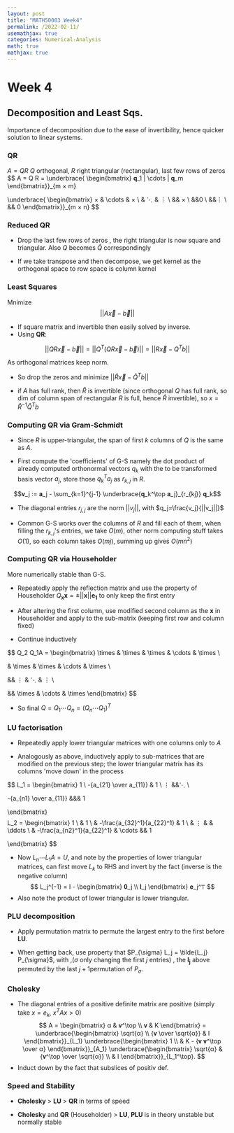 ```yaml
---
layout: post
title: "MATH50003 Week4"
permalink: /2022-02-11/
usemathjax: true
categories: Numerical-Analysis
math: true
mathjax: true
---
```



# **Week 4**

## **Decomposition and Least Sqs.**

Importance of decomposition due to the ease of invertibility, hence quicker solution to linear systems.

### **QR**
$A=QR$
$Q$ orthogonal, $R$ right triangular (rectangular), last few rows of zeros
$$
A = Q R = \underbrace{
\begin{bmatrix} 
𝐪_1 | \cdots | 𝐪_m 
\end{bmatrix}}_{m × m}

\underbrace{
\begin{bmatrix} × & \cdots & × \\ 
& ⋱ & ⋮ \\ 
&& × \\ 
&&0 \\ 
&&⋮ \\ 
&& 0 
\end{bmatrix}}_{m × n}
$$
### **Reduced QR**
- Drop the last few rows of zeros , the right triangular is now square and triangular. Also $Q$ becomes $\hat{Q}$ correspondingly

- If we take transpose and then decompose, we get kernel as the orthogonal space to row space is column kernel

### **Least Squares**
Mnimize
$$
||A \vec{x} - \vec{b}||
$$
- If square matrix and invertible then easily solved by inverse.
- Using **QR**:

$$
||QR\vec{x}-\vec{b}||=||Q^T(QR\vec{x}-\vec{b})||=||R\vec{x} - Q^T b||
$$

As orthogonal matrices keep norm.   
- So  drop the zeros and minimize $||\hat{R}\vec{x} - \hat{Q}^T b||$ 

- if $A$ has full rank, then $\hat{R}$ is invertible (since orthogonal $Q$ has full rank, so dim of column span of rectangular $R$ is full, hence $\hat{R}$ invertible), so $x=\hat{R}^{-1}\hat{Q}^Tb$

### **Computing QR via Gram-Schmidt**

- Since $R$ is upper-triangular,  the span of first $k$ columns of $Q$ is the same as $A$.  

- First compute the 'coefficients' of G-S namely the dot product of already computed orthonormal vectors $q_k$ with the to be transformed basis vector $a_j$, store those $q_k^Ta_j$ as $r_{k,j}$ in $R$.

$$𝐯_j := 𝐚_j - \sum_{k=1}^{j-1} \underbrace{𝐪_k^\top 𝐚_j}_{r_{kj}} 𝐪_k$$

- The diagonal entries $r_{j,j}$ are the norm $||v_j||$, with $q_j=\frac{v_j}{||v_j||}$ 

- Common G-S works over the columns of $R$ and fill each of them, when filling the $r_{k,j}$'s entries, we take $O(m)$, other norm computing stuff takes $O(1)$, so each column takes $O(mj)$, summing up gives $O(mn^2)$

### **Computing QR via Householder**
More numerically stable than G-S.

- Repeatedly apply the reflection matrix and use the property of Householder $Q_{\mathbf{x}}\mathbf{x}=\pm ||\mathbf{x}||\mathbf{e_1}$ to only keep the first entry

- After altering the first column, use modified second column as the $\mathbf{x}$ in Householder and apply to the sub-matrix (keeping first row and column fixed)
- Continue inductively

$$
Q_2 Q_1A = 
\begin{bmatrix} 
\times & \times & \times & \cdots & \times \\

& \times & \times & \cdots & \times \\

 && ⋮ & ⋱ & ⋮ \\

 && \times & \cdots & \times \end{bmatrix}
$$
- So final $Q = Q_1 \cdots Q_n = (Q_n \cdots Q_1)^T$  

### **LU factorisation**  
- Repeatedly apply lower triangular matrices with one columns only to $A$

- Analogously as above, inductively apply to sub-matrices that are modified on the previous step; the lower triangular matrix has its columns 'move down' in the process

$$
L_1 = \begin{bmatrix} 1 \\ -{a_{21} \over a_{11}} & 1 \\ ⋮ &&⋱ \\

 -{a_{n1} \over a_{11}} &&& 1

\end{bmatrix}
$$
$$
L_2 = \begin{bmatrix} 1 \\ 
 & 1 \\ 
& -\frac{a_{32}^1}{a_{22}^1} & 1 \\
& ⋮ & & \ddots \\
& -\frac{a_{n2}^1}{a_{22}^1} & \cdots && 1


\end{bmatrix}
$$
- Now $L_n \cdots L_1 A = U$, and note by the properties of lower triangular matrices, can first move $L_k$ to RHS and invert by the fact
(inverse is the negative column)
$$
L_j^{-1}  = I - \begin{bmatrix} 𝟎_j \\ 𝐥_j \end{bmatrix} 𝐞_j^⊤
$$
- Also note the product of lower triangular is lower triangular.

### **PLU decomposition**  

- Apply permutation matrix to permute the largest entry to the first before **LU**.

- When getting back, use property that $P_{\sigma} L_j = \tilde{L_j} P_{\sigma}$, with ,($\sigma$ only changing the first $j$ entries) , the $\mathbf{l_j}$ above permuted by the last $j+1$permutation of $P_{\sigma}$.


### **Cholesky**
- The diagonal entries of a positive definite matrix are positive (simply take $x=e_k$, $x^T A x >0$)
$$
A = \begin{bmatrix} α & 𝐯^\top \\
                    𝐯   & K
                    \end{bmatrix} = \underbrace{\begin{bmatrix} \sqrt{α} \\ 
                                    {𝐯 \over \sqrt{α}} & I \end{bmatrix}}_{L_1}
                                    \underbrace{\begin{bmatrix} 1  \\ & K - {𝐯 𝐯^\top \over α} \end{bmatrix}}_{A_1}
                                    \underbrace{\begin{bmatrix} \sqrt{α} & {𝐯^\top \over \sqrt{α}} \\
                                     & I \end{bmatrix}}_{L_1^\top}.
$$  
- Induct down by the fact that subslices of positiv def. 

### **Speed and Stability**  

- **Cholesky** $>$ **LU** $>$ **QR** in terms of speed

- **Cholesky** and **QR** (Householder) $>$ **LU**, **PLU** is in theory unstable but normally stable








